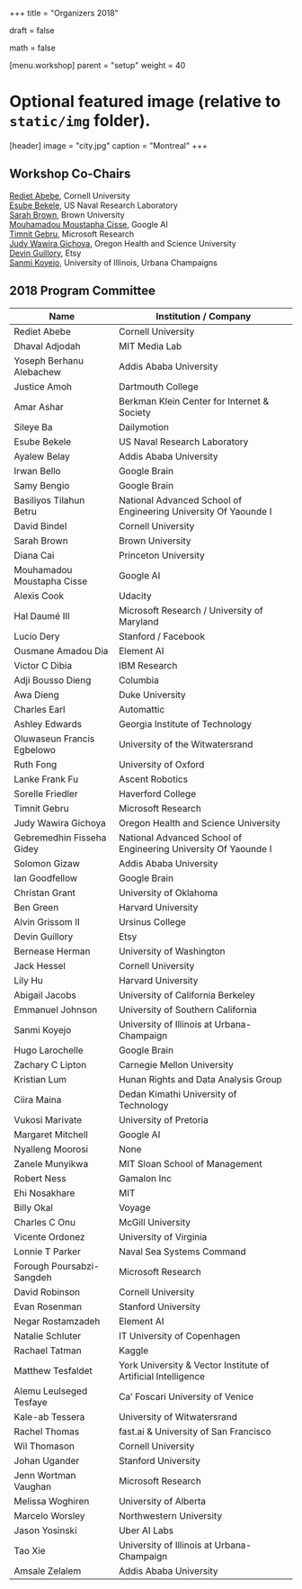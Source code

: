 ﻿+++
title = "Organizers 2018"

draft = false

math = false

[menu.workshop]
    parent = "setup"
    weight = 40

# Optional featured image (relative to `static/img` folder).
[header]
image = "city.jpg"
caption = "Montreal"
+++

## Workshop Co-Chairs

[Rediet Abebe](https://www.cs.cornell.edu/~red/), Cornell University  
[Esube Bekele](https://esube.github.io), US Naval Research Laboratory  
[Sarah Brown](http://sarahmbrown.org/), Brown University  
[Mouhamadou Moustapha Cisse](http://moustaphacisse.com/), Google AI  
[Timnit Gebru](http://ai.stanford.edu/~tgebru/), Microsoft Research  
[Judy Wawira Gichoya](http://www.gichoya.me/about/), Oregon Health and Science University  
[Devin Guillory](https://www.linkedin.com/in/devin-guillory-78528958/), Etsy  
[Sanmi Koyejo](http://sanmi.cs.illinois.edu/), University of Illinois, Urbana Champaigns

## 2018 Program Committee

| Name                       	| Institution / Company                                           	|
|----------------------------	|-----------------------------------------------------------------	|
| Rediet Abebe               	| Cornell University                                              	|
| Dhaval Adjodah             	| MIT Media Lab                                                   	|
| Yoseph Berhanu Alebachew   	| Addis Ababa University                                          	|
| Justice Amoh               	| Dartmouth College                                               	|
| Amar Ashar                 	| Berkman Klein Center for Internet & Society                     	|
| Sileye Ba                  	| Dailymotion                                                     	|
| Esube Bekele               	| US Naval Research Laboratory                                    	|
| Ayalew Belay               	| Addis Ababa University                                          	|
| Irwan Bello                	| Google Brain                                                    	|
| Samy Bengio                	| Google Brain                                                    	|
| Basiliyos Tilahun Betru    	| National Advanced School of Engineering University Of Yaounde I 	|
| David Bindel               	| Cornell University                                              	|
| Sarah Brown                	| Brown University                                                	|
| Diana Cai                  	| Princeton University                                            	|
| Mouhamadou Moustapha Cisse 	| Google AI                                                       	|
| Alexis Cook                	| Udacity                                                         	|
| Hal Daumé III              	| Microsoft Research / University of Maryland                     	|
| Lucio Dery                 	| Stanford / Facebook                                             	|
| Ousmane Amadou Dia         	| Element AI                                                      	|
| Victor C Dibia             	| IBM Research                                                    	|
| Adji Bousso Dieng          	| Columbia                                                        	|
| Awa Dieng                  	| Duke University                                                 	|
| Charles Earl               	| Automattic                                                      	|
| Ashley Edwards             	| Georgia Institute of Technology                                 	|
| Oluwaseun Francis Egbelowo 	| University of the Witwatersrand                                 	|
| Ruth Fong                  	| University of Oxford                                            	|
| Lanke Frank Fu             	| Ascent Robotics                                                 	|
| Sorelle Friedler           	| Haverford College                                               	|
| Timnit Gebru               	| Microsoft Research                                              	|
| Judy Wawira Gichoya        	| Oregon Health and Science University                            	|
| Gebremedhin Fisseha Gidey  	| National Advanced School of Engineering University Of Yaounde I 	|
| Solomon Gizaw              	| Addis Ababa University                                          	|
| Ian Goodfellow             	| Google Brain                                                    	|
| Christan Grant             	| University of Oklahoma                                          	|
| Ben Green                  	| Harvard University                                              	|
| Alvin Grissom II           	| Ursinus College                                                 	|
| Devin Guillory             	| Etsy                                                            	|
| Bernease Herman            	| University of Washington                                        	|
| Jack Hessel                	| Cornell University                                              	|
| Lily Hu                    	| Harvard University                                              	|
| Abigail Jacobs             	| University of California Berkeley                               	|
| Emmanuel Johnson           	| University of Southern California                               	|
| Sanmi Koyejo               	| University of Illinois at Urbana-Champaign                      	|
| Hugo Larochelle            	| Google Brain                                                    	|
| Zachary C Lipton           	| Carnegie Mellon University                                      	|
| Kristian Lum               	| Hunan Rights and Data Analysis Group                            	|
| Ciira Maina                	| Dedan Kimathi University of Technology                          	|
| Vukosi Marivate            	| University of Pretoria                                          	|
| Margaret Mitchell          	| Google AI                                                       	|
| Nyalleng Moorosi           	| None                                                            	|
| Zanele Munyikwa            	| MIT Sloan School of Management                                  	|
| Robert Ness                	| Gamalon Inc                                                     	|
| Ehi Nosakhare              	| MIT                                                             	|
| Billy Okal                 	| Voyage                                                          	|
| Charles C Onu              	| McGill University                                               	|
| Vicente Ordonez            	| University of Virginia                                          	|
| Lonnie T Parker            	| Naval Sea Systems Command                                       	|
| Forough Poursabzi-Sangdeh  	| Microsoft Research                                              	|
| David Robinson             	| Cornell University                                              	|
| Evan Rosenman              	| Stanford University                                             	|
| Negar Rostamzadeh          	| Element AI                                                      	|
| Natalie Schluter           	| IT University of Copenhagen                                     	|
| Rachael Tatman             	| Kaggle                                                          	|
| Matthew Tesfaldet          	| York University & Vector Institute of Artificial Intelligence   	|
| Alemu Leulseged Tesfaye    	| Ca’ Foscari University of Venice                                	|
| Kale-ab Tessera            	| University of Witwatersrand                                     	|
| Rachel Thomas              	| fast.ai & University of San Francisco                           	|
| Wil Thomason               	| Cornell University                                              	|
| Johan Ugander              	| Stanford University                                             	|
| Jenn Wortman Vaughan       	| Microsoft Research                                              	|
| Melissa Woghiren           	| University of Alberta                                           	|
| Marcelo Worsley            	| Northwestern University                                         	|
| Jason Yosinski             	| Uber AI Labs                                                    	|
| Tao Xie                    	| University of Illinois at Urbana-Champaign                      	|
| Amsale Zelalem             	| Addis Ababa University                                          	|
